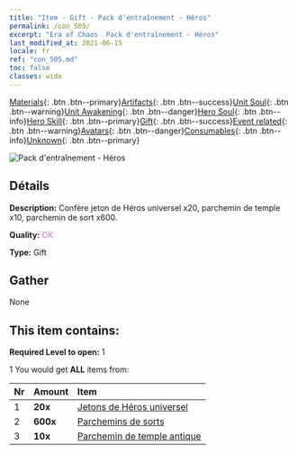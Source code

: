 ```yaml
---
title: "Item - Gift - Pack d'entraînement - Héros"
permalink: /con_505/
excerpt: "Era of Chaos  Pack d'entraînement - Héros"
last_modified_at: 2021-06-15
locale: fr
ref: "con_505.md"
toc: false
classes: wide
---
```

 [Materials](/ItemsFR/){: .btn .btn--primary}[Artifacts](/ItemsFR/Artifacts/){: .btn .btn--success}[Unit Soul](/ItemsFR/UnitSoul/){: .btn .btn--warning}[Unit Awakening](/ItemsFR/UnitAwakening/){: .btn .btn--danger}[Hero Soul](/ItemsFR/HeroSoul/){: .btn .btn--info}[Hero Skill](/ItemsFR/HeroSkill/){: .btn .btn--primary}[Gift](/ItemsFR/Gift/){: .btn .btn--success}[Event related](/ItemsFR/Events/){: .btn .btn--warning}[Avatars](/ItemsFR/Avatars/){: .btn .btn--danger}[Consumables](/ItemsFR/Consumables/){: .btn .btn--info}[Unknown](/ItemsFR/Unknown/){: .btn .btn--primary}

 ![Pack d'entraînement - Héros](/images/t/i_907128.png)

## Détails
 **Description:** Confère jeton de Héros universel x20, parchemin de temple x10, parchemin de sort x600.

 **Quality:** <span style="color: #DA70D6">OK</span>

 **Type:** Gift

## Gather

  None

## This item contains:

 **Required Level to open:** 1

 1 You would get **ALL** items  from:

  | Nr | Amount |     Item    |
  |:---|:-------|:------------|
  | 1 |  **20x** | [Jetons de Héros universel](/ItemsFR/her_358/) |  | 
  | 2 |  **600x** | [Parchemins de sorts](/ItemsFR/con_694/) |  | 
  | 3 |  **10x** | [Parchemin de temple antique](/ItemsFR/con_697/) |  | 
